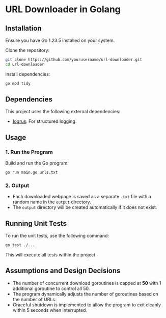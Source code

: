 # URL Downloader in Golang

## Installation
Ensure you have Go 1.23.5 installed on your system.

Clone the repository:
```sh
git clone https://github.com/yourusername/url-downloader.git
cd url-downloader
```

Install dependencies:
```sh
go mod tidy
```

## Dependencies
This project uses the following external dependencies:
- [logrus](https://github.com/sirupsen/logrus): For structured logging.

## Usage
### 1. Run the Program
Build and run the Go program:
```sh
go run main.go urls.txt
```

### 2. Output
- Each downloaded webpage is saved as a separate `.txt` file with a random name in the `output` directory.
- The `output` directory will be created automatically if it does not exist.

## Running Unit Tests
To run the unit tests, use the following command:
```sh
go test ./...
```
This will execute all tests within the project.

## Assumptions and Design Decisions
- The number of concurrent download goroutines is capped at **50** with 1 additional goroutine to control all 50.
- The program dynamically adjusts the number of goroutines based on the number of URLs.
- Graceful shutdown is implemented to allow the program to exit cleanly within 5 seconds when interrupted.


